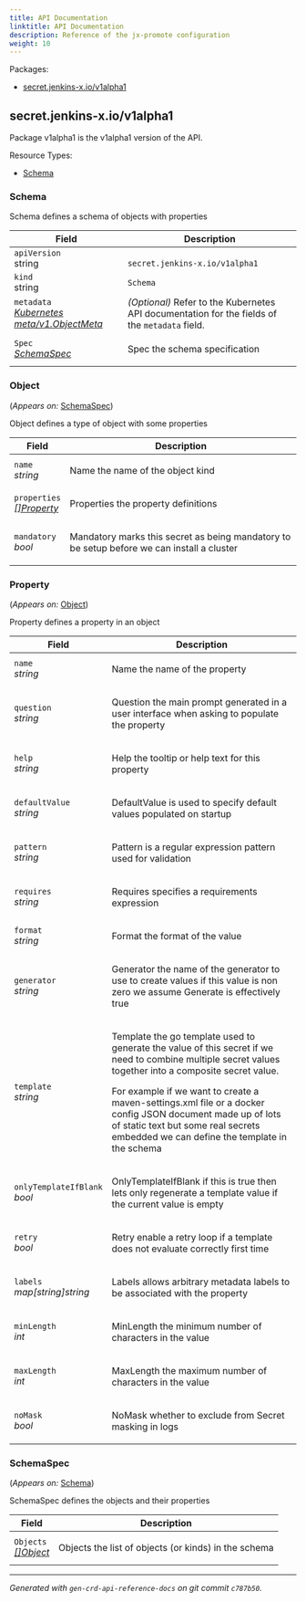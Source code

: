 ```yaml
---
title: API Documentation
linktitle: API Documentation
description: Reference of the jx-promote configuration
weight: 10
---
```

<p>Packages:</p>
<ul>
<li>
<a href="#secret.jenkins-x.io%2fv1alpha1">secret.jenkins-x.io/v1alpha1</a>
</li>
</ul>
<h2 id="secret.jenkins-x.io/v1alpha1">secret.jenkins-x.io/v1alpha1</h2>
<p>
<p>Package v1alpha1 is the v1alpha1 version of the API.</p>
</p>
Resource Types:
<ul><li>
<a href="#secret.jenkins-x.io/v1alpha1.Schema">Schema</a>
</li></ul>
<h3 id="secret.jenkins-x.io/v1alpha1.Schema">Schema
</h3>
<p>
<p>Schema defines a schema of objects with properties</p>
</p>
<table>
<thead>
<tr>
<th>Field</th>
<th>Description</th>
</tr>
</thead>
<tbody>
<tr>
<td>
<code>apiVersion</code></br>
string</td>
<td>
<code>
secret.jenkins-x.io/v1alpha1
</code>
</td>
</tr>
<tr>
<td>
<code>kind</code></br>
string
</td>
<td><code>Schema</code></td>
</tr>
<tr>
<td>
<code>metadata</code></br>
<em>
<a href="https://kubernetes.io/docs/reference/generated/kubernetes-api/v1.13/#objectmeta-v1-meta">
Kubernetes meta/v1.ObjectMeta
</a>
</em>
</td>
<td>
<em>(Optional)</em>
Refer to the Kubernetes API documentation for the fields of the
<code>metadata</code> field.
</td>
</tr>
<tr>
<td>
<code>Spec</code></br>
<em>
<a href="#secret.jenkins-x.io/v1alpha1.SchemaSpec">
SchemaSpec
</a>
</em>
</td>
<td>
<p>Spec the schema specification</p>
</td>
</tr>
</tbody>
</table>
<h3 id="secret.jenkins-x.io/v1alpha1.Object">Object
</h3>
<p>
(<em>Appears on:</em>
<a href="#secret.jenkins-x.io/v1alpha1.SchemaSpec">SchemaSpec</a>)
</p>
<p>
<p>Object defines a type of object with some properties</p>
</p>
<table>
<thead>
<tr>
<th>Field</th>
<th>Description</th>
</tr>
</thead>
<tbody>
<tr>
<td>
<code>name</code></br>
<em>
string
</em>
</td>
<td>
<p>Name the name of the object kind</p>
</td>
</tr>
<tr>
<td>
<code>properties</code></br>
<em>
<a href="#secret.jenkins-x.io/v1alpha1.Property">
[]Property
</a>
</em>
</td>
<td>
<p>Properties the property definitions</p>
</td>
</tr>
<tr>
<td>
<code>mandatory</code></br>
<em>
bool
</em>
</td>
<td>
<p>Mandatory marks this secret as being mandatory to be setup before we can install a cluster</p>
</td>
</tr>
</tbody>
</table>
<h3 id="secret.jenkins-x.io/v1alpha1.Property">Property
</h3>
<p>
(<em>Appears on:</em>
<a href="#secret.jenkins-x.io/v1alpha1.Object">Object</a>)
</p>
<p>
<p>Property defines a property in an object</p>
</p>
<table>
<thead>
<tr>
<th>Field</th>
<th>Description</th>
</tr>
</thead>
<tbody>
<tr>
<td>
<code>name</code></br>
<em>
string
</em>
</td>
<td>
<p>Name the name of the property</p>
</td>
</tr>
<tr>
<td>
<code>question</code></br>
<em>
string
</em>
</td>
<td>
<p>Question the main prompt generated in a user interface when asking to populate the property</p>
</td>
</tr>
<tr>
<td>
<code>help</code></br>
<em>
string
</em>
</td>
<td>
<p>Help the tooltip or help text for this property</p>
</td>
</tr>
<tr>
<td>
<code>defaultValue</code></br>
<em>
string
</em>
</td>
<td>
<p>DefaultValue is used to specify default values populated on startup</p>
</td>
</tr>
<tr>
<td>
<code>pattern</code></br>
<em>
string
</em>
</td>
<td>
<p>Pattern is a regular expression pattern used for validation</p>
</td>
</tr>
<tr>
<td>
<code>requires</code></br>
<em>
string
</em>
</td>
<td>
<p>Requires specifies a requirements expression</p>
</td>
</tr>
<tr>
<td>
<code>format</code></br>
<em>
string
</em>
</td>
<td>
<p>Format the format of the value</p>
</td>
</tr>
<tr>
<td>
<code>generator</code></br>
<em>
string
</em>
</td>
<td>
<p>Generator the name of the generator to use to create values
if this value is non zero we assume Generate is effectively true</p>
</td>
</tr>
<tr>
<td>
<code>template</code></br>
<em>
string
</em>
</td>
<td>
<p>Template the go template used to generate the value of this secret
if we need to combine multiple secret values together into a composite secret value.</p>
<p>For example if we want to create a maven-settings.xml file or a docker config JSON
document made up of lots of static text but some real secrets embedded we can
define the template in the schema</p>
</td>
</tr>
<tr>
<td>
<code>onlyTemplateIfBlank</code></br>
<em>
bool
</em>
</td>
<td>
<p>OnlyTemplateIfBlank if this is true then lets only regenerate a template value if the current value is empty</p>
</td>
</tr>
<tr>
<td>
<code>retry</code></br>
<em>
bool
</em>
</td>
<td>
<p>Retry enable a retry loop if a template does not evaluate correctly first time</p>
</td>
</tr>
<tr>
<td>
<code>labels</code></br>
<em>
map[string]string
</em>
</td>
<td>
<p>Labels allows arbitrary metadata labels to be associated with the property</p>
</td>
</tr>
<tr>
<td>
<code>minLength</code></br>
<em>
int
</em>
</td>
<td>
<p>MinLength the minimum number of characters in the value</p>
</td>
</tr>
<tr>
<td>
<code>maxLength</code></br>
<em>
int
</em>
</td>
<td>
<p>MaxLength the maximum number of characters in the value</p>
</td>
</tr>
<tr>
<td>
<code>noMask</code></br>
<em>
bool
</em>
</td>
<td>
<p>NoMask whether to exclude from Secret masking in logs</p>
</td>
</tr>
</tbody>
</table>
<h3 id="secret.jenkins-x.io/v1alpha1.SchemaSpec">SchemaSpec
</h3>
<p>
(<em>Appears on:</em>
<a href="#secret.jenkins-x.io/v1alpha1.Schema">Schema</a>)
</p>
<p>
<p>SchemaSpec defines the objects and their properties</p>
</p>
<table>
<thead>
<tr>
<th>Field</th>
<th>Description</th>
</tr>
</thead>
<tbody>
<tr>
<td>
<code>Objects</code></br>
<em>
<a href="#secret.jenkins-x.io/v1alpha1.Object">
[]Object
</a>
</em>
</td>
<td>
<p>Objects the list of objects (or kinds) in the schema</p>
</td>
</tr>
</tbody>
</table>
<hr/>
<p><em>
Generated with <code>gen-crd-api-reference-docs</code>
on git commit <code>c787b50</code>.
</em></p>
